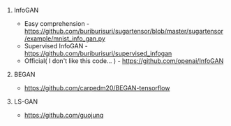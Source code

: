 1. InfoGAN
    - Easy comprehension - https://github.com/buriburisuri/sugartensor/blob/master/sugartensor/example/mnist_info_gan.py
    - Supervised InfoGAN - https://github.com/buriburisuri/supervised_infogan
    - Official( I don't like this code... ) - https://github.com/openai/InfoGAN

1. BEGAN
    - https://github.com/carpedm20/BEGAN-tensorflow

1. LS-GAN
    - https://github.com/guojunq